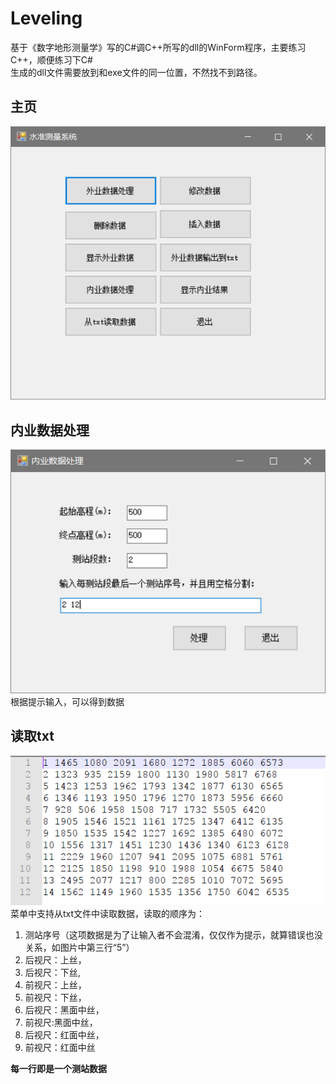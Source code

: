 # Leveling
基于《数字地形测量学》写的C#调C++所写的dll的WinForm程序，主要练习C++，顺便练习下C#    
生成的dll文件需要放到和exe文件的同一位置，不然找不到路径。

## 主页
![](./menu.png)

## 内业数据处理
![](./InnerProcess.png)
根据提示输入，可以得到数据

## 读取txt
![](./sample.png)  
菜单中支持从txt文件中读取数据，读取的顺序为：  
1. 测站序号（这项数据是为了让输入者不会混淆，仅仅作为提示，就算错误也没关系，如图片中第三行“5”）
2. 后视尺：上丝， 
3. 后视尺：下丝,
4. 前视尺：上丝，
5. 前视尺：下丝，
6. 后视尺：黑面中丝，
7. 前视尺:黑面中丝，
8. 后视尺：红面中丝，
9. 前视尺：红面中丝  

**每一行即是一个测站数据**